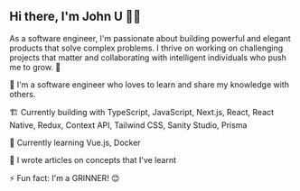 
## Hi there, I'm John U 👋🏾

As a software engineer, I'm passionate about building powerful and elegant products that solve complex problems. I thrive on working on challenging projects that matter and collaborating with intelligent individuals who push me to grow. 🌱


💼 I'm a software engineer who loves to learn and share my knowledge with others.

🏗 Currently building with TypeScript, JavaScript, Next.js, React, React Native, Redux, Context API, Tailwind CSS, Sanity Studio, Prisma

📖 Currently learning Vue.js, Docker

📝 I wrote articles on concepts that I've learnt

⚡️ Fun fact: I'm a GRINNER! 😊 
<!--
**arjorb/arjorb** is a ✨ _special_ ✨ repository because its `README.md` (this file) appears on your GitHub profile.

Here are some ideas to get you started:


- 🔭 I’m currently working on ...
- 🌱 I’m currently learning ...
- 👯 I’m looking to collaborate on ...
- 🤔 I’m looking for help with ...
- 💬 Ask me about ...
- 📫 How to reach me: ...
- 😄 Pronouns: ...
- ⚡ Fun fact: ...

-->
